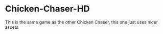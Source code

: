 # Chicken-Chaser-HD
This is the same game as the other Chicken Chaser, this one just uses nicer assets.
